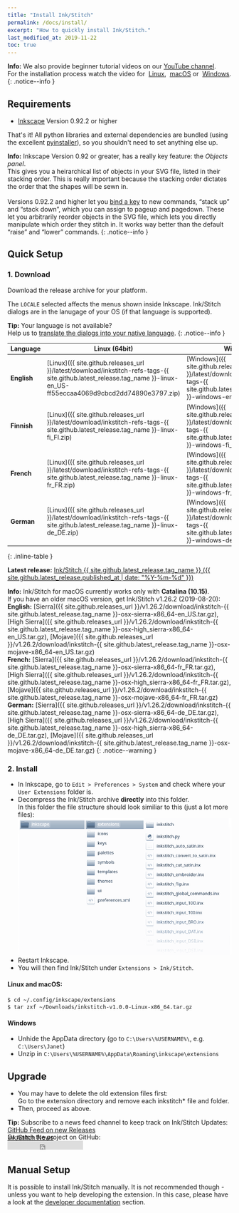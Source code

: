 ```yaml
---
title: "Install Ink/Stitch"
permalink: /docs/install/
excerpt: "How to quickly install Ink/Stitch."
last_modified_at: 2019-11-22
toc: true
---
```


**Info:** We also provide beginner tutorial videos on our <i class="fab fa-youtube"></i> [YouTube channel](https://www.youtube.com/channel/UCJCDCFuT_xQoI55e10HRiRw).<br />
For the installation process watch the video for
<i class="fab fa-linux"></i>&nbsp;[Linux](https://www.youtube.com/watch?v=Dkb5UvsZUNg&list=PLvlbfDmZyXG1ORmeqHdp4aP7J71e7icJP&index=2),
<i class="fab fa-apple"></i>&nbsp;[macOS](https://www.youtube.com/watch?v=gmOVLNh9cu8&list=PLvlbfDmZyXG1ORmeqHdp4aP7J71e7icJP&index=3) or
<i class="fab fa-windows"></i>&nbsp;[Windows](https://www.youtube.com/watch?v=U5htzWZSjA8&list=PLvlbfDmZyXG1ORmeqHdp4aP7J71e7icJP&index=4).
{: .notice--info }

## Requirements

* [Inkscape](https://inkscape.org/) Version 0.92.2 or higher

That's it!  All python libraries and external dependencies are bundled (using the excellent [pyinstaller](http://www.pyinstaller.org)), so you shouldn't need to set anything else up.

**Info:** Inkscape Version 0.92 or greater, has a really key feature: the *Objects panel*.<br>
This gives you a heirarchical list of objects in your SVG file, listed in their stacking order. This is really important because the stacking order dictates the order that the shapes will be sewn in.<br><br>
Versions 0.92.2 and higher let you [bind a key](/docs/customize/#shortcut-keys) to new commands, “stack up” and “stack down”, which you can assign to pageup and pagedown. These let you arbitrarily reorder objects in the SVG file, which lets you directly manipulate which order they stitch in. It works way better than the default “raise” and “lower” commands.
{: .notice--info }

## Quick Setup

### 1. Download
Download the release archive for your platform.

The `LOCALE` selected affects the menus shown inside Inkscape. Ink/Stitch dialogs are in the lanugage of your OS (if that language is supported).

**Tip:** Your language is not available?<br>Help us to [translate the dialogs into your native language](/developers/localize/).
{: .notice--info }

Language|Linux (64bit)|Windows|macOS
---|---|---|---
**English**|<i class="fa fa-download " ></i> [Linux]({{ site.github.releases_url }}/latest/download/inkstitch-refs-tags-{{ site.github.latest_release.tag_name }}-linux-en_US-ff55eccaa4069d9cbcd2dd74890e3797.zip)|<i class="fa fa-download " ></i> [Windows]({{ site.github.releases_url }}/latest/download/inkstitch-refs-tags-{{ site.github.latest_release.tag_name }}-windows-en_US.zip)|<i class="fa fa-download " ></i> [macOS (Catalina)]({{ site.github.releases_url }}/latest/download/inkstitch-refs-tags-{{ site.github.latest_release.tag_name }}-osx-en_US.zip)|
**Finnish**|<i class="fa fa-download " ></i> [Linux]({{ site.github.releases_url }}/latest/download/inkstitch-refs-tags-{{ site.github.latest_release.tag_name }}-linux-fi_FI.zip)|<i class="fa fa-download " ></i> [Windows]({{ site.github.releases_url }}/latest/download/inkstitch-refs-tags-{{ site.github.latest_release.tag_name }}-windows-fi_FI.zip)|<i class="fa fa-download " ></i> [macOS (Catalina)]({{ site.github.releases_url }}/latest/download/inkstitch-refs-tags-{{ site.github.latest_release.tag_name }}-osx-fi_FI.zip)|
**French**|<i class="fa fa-download " ></i> [Linux]({{ site.github.releases_url }}/latest/download/inkstitch-refs-tags-{{ site.github.latest_release.tag_name }}-linux-fr_FR.zip)|<i class="fa fa-download " ></i> [Windows]({{ site.github.releases_url }}/latest/download/inkstitch-refs-tags-{{ site.github.latest_release.tag_name }}-windows-fr_FR.zip)|<i class="fa fa-download " ></i> [macOS (Catalina)]({{ site.github.releases_url }}/latest/download/inkstitch-refs-tags-{{ site.github.latest_release.tag_name }}-osx-fr_FR.zip)|
**German**|<i class="fa fa-download " ></i> [Linux]({{ site.github.releases_url }}/latest/download/inkstitch-refs-tags-{{ site.github.latest_release.tag_name }}-linux-de_DE.zip)|<i class="fa fa-download " ></i> [Windows]({{ site.github.releases_url }}/latest/download/inkstitch-refs-tags-{{ site.github.latest_release.tag_name }}-windows-de_DE.zip)|<i class="fa fa-download " ></i> [macOS (Catalina)]({{ site.github.releases_url }}/latest/download/inkstitch-refs-tags-{{ site.github.latest_release.tag_name }}-osx-de_DE-2413e616807472808f5ce86132e58016.zip)|
{: .inline-table }

**Latest release:** [Ink/Stitch {{ site.github.latest_release.tag_name }} ({{ site.github.latest_release.published_at | date: "%Y-%m-%d"  }})](https://github.com/inkstitch/inkstitch/releases/latest)

**Info:** Ink/Stitch for macOS currently works only with **Catalina (10.15)**.<br>
If you have an older macOS version, get Ink/Stitch v1.26.2 (2019-08-20):
<br>**English:**
<i class="fa fa-download " ></i> [Sierra]({{ site.github.releases_url }}/v1.26.2/download/inkstitch-{{ site.github.latest_release.tag_name }}-osx-sierra-x86_64-en_US.tar.gz),
<i class="fa fa-download " ></i> [High Sierra]({{ site.github.releases_url }}/v1.26.2/download/inkstitch-{{ site.github.latest_release.tag_name }}-osx-high_sierra-x86_64-en_US.tar.gz),
<i class="fa fa-download " ></i> [Mojave]({{ site.github.releases_url }}/v1.26.2/download/inkstitch-{{ site.github.latest_release.tag_name }}-osx-mojave-x86_64-en_US.tar.gz)
<br>**French:**
<i class="fa fa-download " ></i> [Sierra]({{ site.github.releases_url }}/v1.26.2/download/inkstitch-{{ site.github.latest_release.tag_name }}-osx-sierra-x86_64-fr_FR.tar.gz),
<i class="fa fa-download " ></i> [High Sierra]({{ site.github.releases_url }}/v1.26.2/download/inkstitch-{{ site.github.latest_release.tag_name }}-osx-high_sierra-x86_64-fr_FR.tar.gz),
<i class="fa fa-download " ></i> [Mojave]({{ site.github.releases_url }}/v1.26.2/download/inkstitch-{{ site.github.latest_release.tag_name }}-osx-mojave-x86_64-fr_FR.tar.gz)
<br>**German:**
<i class="fa fa-download " ></i> [Sierra]({{ site.github.releases_url }}/v1.26.2/download/inkstitch-{{ site.github.latest_release.tag_name }}-osx-sierra-x86_64-de_DE.tar.gz),
<i class="fa fa-download " ></i> [High Sierra]({{ site.github.releases_url }}/v1.26.2/download/inkstitch-{{ site.github.latest_release.tag_name }}-osx-high_sierra-x86_64-de_DE.tar.gz),
<i class="fa fa-download " ></i> [Mojave]({{ site.github.releases_url }}/v1.26.2/download/inkstitch-{{ site.github.latest_release.tag_name }}-osx-mojave-x86_64-de_DE.tar.gz)
{: .notice--warning }

### 2. Install
 * In Inkscape, go to `Edit > Preferences > System` and check where your `User Extensions` folder is.
 * Decompress the Ink/Stitch archive **directly** into this folder.<br />
   In this folder the file structure should look similiar to this (just a lot more files):
   ![File Structure](/assets/images/docs/en/file_structure.png)
 * Restart Inkscape.
 * You will then find Ink/Stitch under `Extensions > Ink/Stitch`.

#### Linux and macOS:

 ```
 $ cd ~/.config/inkscape/extensions
 $ tar zxf ~/Downloads/inkstitch-v1.0.0-Linux-x86_64.tar.gz
 ```

#### Windows

 * Unhide the AppData directory (go to `C:\Users\%USERNAME%\`, e.g. `C:\Users\Janet`)
 * Unzip in `C:\Users\%USERNAME%\AppData\Roaming\inkscape\extensions`

## Upgrade

 * You may have to delete the old extension files first:<br />
   Go to the extension directory and remove each inkstitch* file and folder.
 * Then, proceed as above.

**Tip:** Subscribe to a news feed channel to keep track on Ink/Stitch Updates:<br />
 <i class="fas fa-fw fa-rss-square" aria-hidden="true" style="color: #ffb400;"></i> [GitHub Feed on new Releases](https://github.com/inkstitch/inkstitch/releases.atom)<br>
 <i class="fas fa-fw fa-rss-square" aria-hidden="true" style="color: #ffb400;"></i> [Ink/Stitch News](/feed.xml)<br />
{: .notice--info }

<p class="notice--info" style="margin-top: -3.5em !important;">Or watch the project on GitHub:<br /><iframe style="display: inline-block;" src="https://ghbtns.com/github-btn.html?user=inkstitch&repo=inkstitch&type=watch&count=true&v=2" frameborder="0" scrolling="0" width="170px" height="20px"></iframe></p>

## Manual Setup

It is possible to install Ink/Stitch manually. It is not recommended though - unless you want to help developing the extension.
In this case, please have a look at the [developer documentation](/developers/inkstitch/manual-setup/) section.

